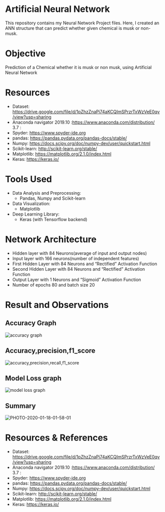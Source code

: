 # Artificial Neural Network
This repository contains my Neural Network Project files. 
Here, I created an ANN structure that can predict whether given chemical is musk or non-musk.

# Objective
Prediction of a Chemical whether it is musk or non musk, using Artificial Neural Network

# Resources
* Dataset: https://drive.google.com/file/d/1pZhzZnaPi74aKCQImSPrzrTxWzVeE0qv/view?usp=sharing
* Anaconda navigator 2019.10 :https://www.anaconda.com/distribution/ 3.7 :
* Spyder: https://www.spyder-ide.org
* pandas: https://pandas.pydata.org/pandas-docs/stable/
* Numpy: https://docs.scipy.org/doc/numpy-dev/user/quickstart.html
* Scikit-learn: http://scikit-learn.org/stable/
* Matplotlib: https://matplotlib.org/2.1.0/index.html
* Keras: https://keras.io/

# Tools Used
* Data Analysis and Preprocessing:
  * Pandas, Numpy and Scikit-learn
* Data Visualization:
  * Matplotlib
* Deep Learning Library:
  * Keras (with Tensorflow backend)
  
# Network Architecture
- Hidden layer with 84 Neurons(average of input and output nodes)
- Input layer with 166 neurons(number of independent features)
- First Hidden Layer with 84 Neurons and “Rectified” Activation Function
- Second Hidden Layer with 84 Neurons and “Rectified” Activation Function
- Output Layer with 1 Neurons and “Sigmoid” Activation Function
- Number of epochs 80 and batch size 20

# Result and Observations
## Accuracy Graph
![accuracy graph](https://user-images.githubusercontent.com/56613849/73051681-3eaad680-3ea9-11ea-99dc-0d1a299f5cbd.jpg)
## Accuracy,precision,f1_score
![accuracy,precision,recall,f1_score](https://user-images.githubusercontent.com/56613849/73052030-22f40000-3eaa-11ea-9b05-fbcf2c34c908.jpg)
## Model Loss graph
![model loss graph](https://user-images.githubusercontent.com/56613849/73052075-428b2880-3eaa-11ea-822f-786179a10dfb.jpg)
## Summary
![PHOTO-2020-01-18-01-58-01](https://user-images.githubusercontent.com/56613849/73052123-59317f80-3eaa-11ea-9c8e-86e8e1d091ee.jpg)

# Resources & References
- Dataset: https://drive.google.com/file/d/1pZhzZnaPi74aKCQImSPrzrTxWzVeE0qv/view?usp=sharing
- Anaconda navigator 2019.10 :https://www.anaconda.com/distribution/ 3.7 :
- Spyder: https://www.spyder-ide.org
- pandas: https://pandas.pydata.org/pandas-docs/stable/
- Numpy: https://docs.scipy.org/doc/numpy-dev/user/quickstart.html
- Scikit-learn: http://scikit-learn.org/stable/
- Matplotlib: https://matplotlib.org/2.1.0/index.html
- Keras: https://keras.io/
